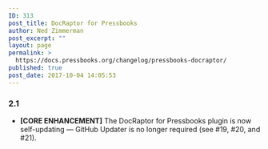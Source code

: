 ```yaml
---
ID: 313
post_title: DocRaptor for Pressbooks
author: Ned Zimmerman
post_excerpt: ""
layout: page
permalink: >
  https://docs.pressbooks.org/changelog/pressbooks-docraptor/
published: true
post_date: 2017-10-04 14:05:53
---
```

### 2\.1

*   **[CORE ENHANCEMENT]** The DocRaptor for Pressbooks plugin is now self-updating — GitHub Updater is no longer required (see #19, #20, and #21).